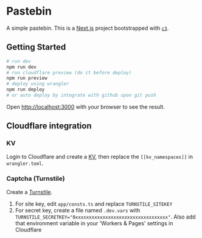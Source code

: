 # Pastebin
A simple pastebin. This is a [Next.js](https://nextjs.org/) project bootstrapped with [`c3`](https://developers.cloudflare.com/pages/get-started/c3).

## Getting Started

```bash
# run dev
npm run dev
# run cloudflare preview (do it before deploy)
npm run preview
# deploy using wrangler
npm run deploy
# or auto deploy by integrate with github upon git push
```

Open [http://localhost:3000](http://localhost:3000) with your browser to see the result.

## Cloudflare integration

### KV

Login to Cloudflare and create a [KV](https://developers.cloudflare.com/kv/get-started/), then replace the `[[kv_namespaces]]` in `wrangler.toml`.

### Captcha (Turnstile)

Create a [Turnstile](https://developers.cloudflare.com/turnstile/).

1. For site key, edit `app/consts.ts` and replace `TURNSTILE_SITEKEY`
2. For secret key, create a file named `.dev.vars` with `TURNSTILE_SECRETKEY="0xxxxxxxxxxxxxxxxxxxxxxxxxxxxxxxxxx"`. Also add that environment variable in your 'Workers & Pages' settings in Cloudflare
